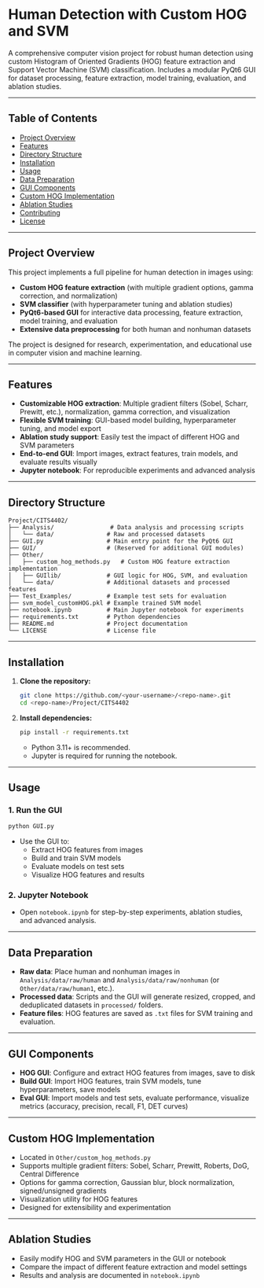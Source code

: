 # Human Detection with Custom HOG and SVM

A comprehensive computer vision project for robust human detection using custom Histogram of Oriented Gradients (HOG) feature extraction and Support Vector Machine (SVM) classification. Includes a modular PyQt6 GUI for dataset processing, feature extraction, model training, evaluation, and ablation studies.

---

## Table of Contents
- [Project Overview](#project-overview)
- [Features](#features)
- [Directory Structure](#directory-structure)
- [Installation](#installation)
- [Usage](#usage)
- [Data Preparation](#data-preparation)
- [GUI Components](#gui-components)
- [Custom HOG Implementation](#custom-hog-implementation)
- [Ablation Studies](#ablation-studies)
- [Contributing](#contributing)
- [License](#license)

---

## Project Overview
This project implements a full pipeline for human detection in images using:
- **Custom HOG feature extraction** (with multiple gradient options, gamma correction, and normalization)
- **SVM classifier** (with hyperparameter tuning and ablation studies)
- **PyQt6-based GUI** for interactive data processing, feature extraction, model training, and evaluation
- **Extensive data preprocessing** for both human and nonhuman datasets

The project is designed for research, experimentation, and educational use in computer vision and machine learning.

---

## Features
- **Customizable HOG extraction**: Multiple gradient filters (Sobel, Scharr, Prewitt, etc.), normalization, gamma correction, and visualization
- **Flexible SVM training**: GUI-based model building, hyperparameter tuning, and model export
- **Ablation study support**: Easily test the impact of different HOG and SVM parameters
- **End-to-end GUI**: Import images, extract features, train models, and evaluate results visually
- **Jupyter notebook**: For reproducible experiments and advanced analysis

---

## Directory Structure
```
Project/CITS4402/
├── Analysis/                # Data analysis and processing scripts
│   └── data/               # Raw and processed datasets
├── GUI.py                  # Main entry point for the PyQt6 GUI
├── GUI/                    # (Reserved for additional GUI modules)
├── Other/
│   ├── custom_hog_methods.py   # Custom HOG feature extraction implementation
│   ├── GUIlib/             # GUI logic for HOG, SVM, and evaluation
│   └── data/               # Additional datasets and processed features
├── Test_Examples/          # Example test sets for evaluation
├── svm_model_customHOG.pkl # Example trained SVM model
├── notebook.ipynb          # Main Jupyter notebook for experiments
├── requirements.txt        # Python dependencies
├── README.md               # Project documentation
└── LICENSE                 # License file
```

---

## Installation
1. **Clone the repository:**
   ```bash
   git clone https://github.com/<your-username>/<repo-name>.git
   cd <repo-name>/Project/CITS4402
   ```
2. **Install dependencies:**
   ```bash
   pip install -r requirements.txt
   ```
   - Python 3.11+ is recommended.
   - Jupyter is required for running the notebook.

---

## Usage
### 1. **Run the GUI**
```bash
python GUI.py
```
- Use the GUI to:
  - Extract HOG features from images
  - Build and train SVM models
  - Evaluate models on test sets
  - Visualize HOG features and results

### 2. **Jupyter Notebook**
- Open `notebook.ipynb` for step-by-step experiments, ablation studies, and advanced analysis.

---

## Data Preparation
- **Raw data**: Place human and nonhuman images in `Analysis/data/raw/human` and `Analysis/data/raw/nonhuman` (or `Other/data/raw/human1`, etc.).
- **Processed data**: Scripts and the GUI will generate resized, cropped, and deduplicated datasets in `processed/` folders.
- **Feature files**: HOG features are saved as `.txt` files for SVM training and evaluation.

---

## GUI Components
- **HOG GUI**: Configure and extract HOG features from images, save to disk
- **Build GUI**: Import HOG features, train SVM models, tune hyperparameters, save models
- **Eval GUI**: Import models and test sets, evaluate performance, visualize metrics (accuracy, precision, recall, F1, DET curves)

---

## Custom HOG Implementation
- Located in `Other/custom_hog_methods.py`
- Supports multiple gradient filters: Sobel, Scharr, Prewitt, Roberts, DoG, Central Difference
- Options for gamma correction, Gaussian blur, block normalization, signed/unsigned gradients
- Visualization utility for HOG features
- Designed for extensibility and experimentation

---

## Ablation Studies
- Easily modify HOG and SVM parameters in the GUI or notebook
- Compare the impact of different feature extraction and model settings
- Results and analysis are documented in `notebook.ipynb`

